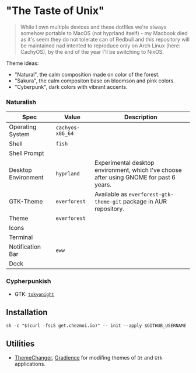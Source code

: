 # "The Taste of Unix"

> While I own multiple devices and these dotfiles we're always somehow portable to MacOS (not hyprland itself) - my Macbook died as it's seem they do not tolerate can of Redbull and this repository will be maintained nad intented to reproduce only on Arch Linux (here: CachyOS), by the end of the year I'll be switching to NixOS.

Theme ideas:

- "Natural", the calm composition made on color of the forest.
- "Sakura", the calm compositon base on bloomson and pink colors.
- "Cyberpunk", dark colors with vibrant accents.


### Naturalish

| Spec      | Value | Description |
| ----------- | ----------- | ---- |
| Operating System      |   `cachyos-x86_64`     | |
| Shell   | `fish`        | |
| Shell Prompt | | |
| Desktop Environment | `hyprland` | Experimental desktop environment, which I've choose after using GNOME for past 6 years. |
| GTK-Theme     | `everforest` | Available as `everforest-gtk-theme-git` package in AUR repository. |
| Theme | `everforest` | |
| Icons | | |
| Terminal | | |
| Notification Bar | `eww` | |
| Dock | | |

### Cypherpunkish

- GTK: [`tokyonight`](https://github.com/Fausto-Korpsvart/Tokyo-Night-GTK-Theme)

## Installation

```
sh -c "$(curl -fsLS get.chezmoi.io)" -- init --apply $GITHUB_USERNAME
```


## Utilities

- [ThemeChanger](https://github.com/ALEX11BR/ThemeChanger), [Gradience](https://flathub.org/apps/com.github.GradienceTeam.Gradience) for modifing themes of `Qt` and `Gtk` applications.
